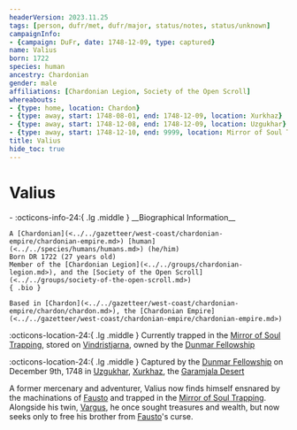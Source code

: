 ```yaml
---
headerVersion: 2023.11.25
tags: [person, dufr/met, dufr/major, status/notes, status/unknown]
campaignInfo:
- {campaign: DuFr, date: 1748-12-09, type: captured}
name: Valius
born: 1722
species: human
ancestry: Chardonian
gender: male
affiliations: [Chardonian Legion, Society of the Open Scroll]
whereabouts:
- {type: home, location: Chardon}
- {type: away, start: 1748-08-01, end: 1748-12-09, location: Xurkhaz}
- {type: away, start: 1748-12-08, end: 1748-12-09, location: Uzgukhar}
- {type: away, start: 1748-12-10, end: 9999, location: Mirror of Soul Trapping}
title: Valius
hide_toc: true
---
```


# Valius
<div class="grid cards ext-narrow-margin ext-one-column" markdown>
- :octicons-info-24:{ .lg .middle } __Biographical Information__

    A [Chardonian](<../../gazetteer/west-coast/chardonian-empire/chardonian-empire.md>) [human](<../../species/humans/humans.md>) (he/him)  
    Born DR 1722 (27 years old)  
    Member of the [Chardonian Legion](<../../groups/chardonian-legion.md>), and the [Society of the Open Scroll](<../../groups/society-of-the-open-scroll.md>)  
    { .bio }

    Based in [Chardon](<../../gazetteer/west-coast/chardonian-empire/chardon/chardon.md>), the [Chardonian Empire](<../../gazetteer/west-coast/chardonian-empire/chardonian-empire.md>)
</div>

:octicons-location-24:{ .lg .middle } Currently trapped in the [Mirror of Soul Trapping](<../../campaigns/dunmari-frontier/treasure/treasure-from-agata/mirror-of-soul-trapping.md>), stored on [Vindristjarna](<../../things/ships/vindristjarna.md>), owned by the [Dunmar Fellowship](<../pcs/dunmar-fellowship/dunmar-fellowship.md>)



:octicons-location-24:{ .lg .middle } Captured by the [Dunmar Fellowship](<../pcs/dunmar-fellowship/dunmar-fellowship.md>) on December 9th, 1748 in [Uzgukhar](<../../gazetteer/istaros-watershed/xurkhaz/uzgukhar.md>), [Xurkhaz](<../../gazetteer/istaros-watershed/xurkhaz/xurkhaz.md>), the [Garamjala Desert](<../../gazetteer/greater-dunmar/garamjala-plateau/garamjala-desert.md>)  


A former mercenary and adventurer, Valius now finds himself ensnared by the machinations of [Fausto](<./fausto.md>) and trapped in the [Mirror of Soul Trapping](<../../campaigns/dunmari-frontier/treasure/treasure-from-agata/mirror-of-soul-trapping.md>). Alongside his twin, [Vargus](<./vargus.md>), he once sought treasures and wealth, but now seeks only to free his brother from [Fausto](<./fausto.md>)'s curse.
